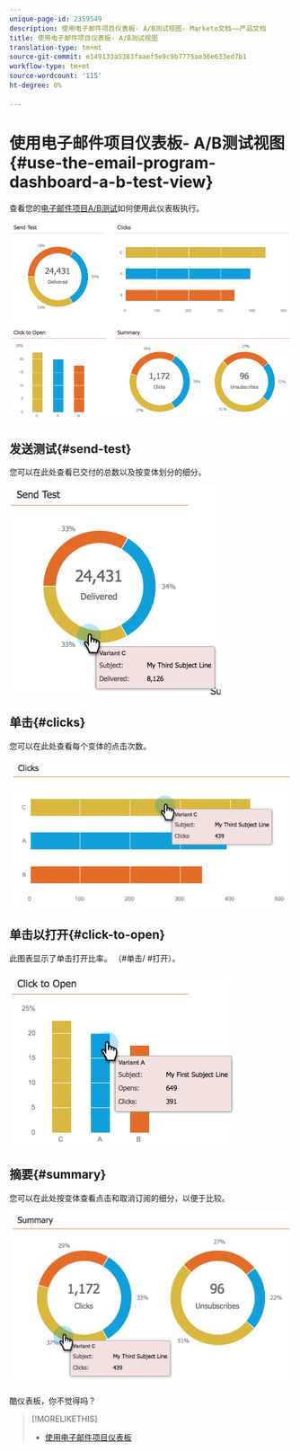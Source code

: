 ```yaml
---
unique-page-id: 2359549
description: 使用电子邮件项目仪表板- A/B测试视图- Marketo文档——产品文档
title: 使用电子邮件项目仪表板- A/B测试视图
translation-type: tm+mt
source-git-commit: e149133a5383faaef5e9c9b7775ae36e633ed7b1
workflow-type: tm+mt
source-wordcount: '115'
ht-degree: 0%

---
```



# 使用电子邮件项目仪表板- A/B测试视图{#use-the-email-program-dashboard-a-b-test-view}

查看您的[电子邮件项目A/B测试](http://docs.marketo.com/pages/viewpage.action?pageid=2359480)如何使用此仪表板执行。

![](assets/image2014-9-12-16-3a14-3a28.png)

## 发送测试{#send-test}

您可以在此处查看已交付的总数以及按变体划分的细分。

![](assets/image2014-9-12-16-3a16-3a2.png)

## 单击{#clicks}

您可以在此处查看每个变体的点击次数。

![](assets/image2014-9-12-16-3a16-3a20.png)

## 单击以打开{#click-to-open}

此图表显示了单击打开比率。 （#单击/ #打开）。

![](assets/image2014-9-12-16-3a16-3a36.png)

## 摘要{#summary}

您可以在此处按变体查看点击和取消订阅的细分，以便于比较。

![](assets/image2014-9-12-16-3a16-3a45.png)

酷仪表板，你不觉得吗？

>[!MORELIKETHIS]
>
>* [使用电子邮件项目仪表板](../../../../../product-docs/email-marketing/email-programs/email-program-data/use-the-email-program-dashboard.md)

>



